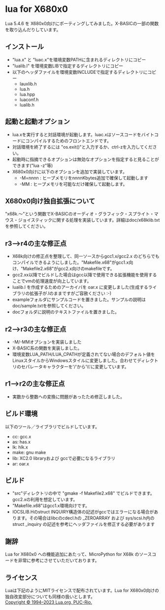 # lua for X680x0
Lua 5.4.6 を X680x0向けにポーティングしてみました。X-BASICの一部の関数を取り込んだりしています。

## インストール
* "lua.x" と "luac.x"を環境変数PATHに含まれるディレクトリにコピー
* "lualib.l" を環境変数LIBで指定するディレクトリにコピー
* 以下のヘッダファイルを環境変数INCLUDEで指定するディレクトリにコピー
    * lauxlib.h
    * lua.h
    * lua.hpp
    * luaconf.h
    * lualib.h

## 起動と起動オプション
* lua.xを実行すると対話環境が起動します。luac.xはソースコードをバイトコードにコンパイルするためのフロントエンドです。
* 対話環境を終了するには "os.exit()"と入力するか、ctrl-zを入力してください。
* 起動時に指摘できるオプションは無効なオプションを指定すると見ることができます("lua -z"等)
* X680x0向けに以下のオプションを追加で実装しています。
    * -M=nnnn : ヒープメモリをnnnnKbytes追加で確保して起動します
    * -MM : ヒープメモリを可能なだけ確保して起動します。

## X680x0向け独自拡張について
"x68k.～"という関数でX-BASICのオーディオ・グラフィック・スプライト・マウス・ジョイスティックに関する処理を実装しています。詳細はdoc/x68klib.txtを参照してください。

## r3-->r4の主な修正点
* X68k向けの修正点を整理して、同一ソースからgcc1.x/gcc2.x のどちらでもコンパイルできるようにしました。"Makefile.x68"がgcc1.x向け、"Makefile2.x68"がgcc2.x向けのmakefileです。
* gcc2.xx以降でビルドした場合はgcc以降で使用できる拡張機能を使用することでvmの処理速度が向上しています。
* lualib.l を作成するためのアーカイバを oar.x に変更しました(生成するライブラリの拡張子が.lのままですがご容赦ください :-)
* exampleフォルダにサンプルコードを置きました。サンプルの説明はdoc/sample.txtを参照してください。
* docフォルダに説明のテキストファイルを置きました。

## r2-->r3の主な修正点
* -M/-MMオプションを実装しました
* X-BASIC系の関数を実装しました。
* 環境変数LUA_PATH/LUA_CPATHが定義されてない場合のデフォルト値をLinuxスタイルからWindowsスタイルに変更しました。合わせてディレクトリのセパレータキャラクターを'/'から'\\\\'に変更しています。

## r1-->r2の主な修正点
* 実数から整数への変換に問題があったため修正しました。

## ビルド環境
以下のツール／ライブラリでビルドしています。
* cc: gcc.x
* as: has.x
* lk: hlk.x
* make: gnu make
* lib: XC2.0 libraryおよび gccで必要になるライブラリ
* ar: oar.x

## ビルド
* "src"ディレクトリの中で "gmake -f Makefile2.x68" でビルドできます。gcc2.xの利用を想定しています。
* "Makefile.x68"はgcc1.x環境向けです。
* IOCSLIB.Hのstruct INQUIRY構造体の記述がgccではエラーになる場合があります。その場合はlibcのcdecl.hの _ZEROARRAY および sys/scsi.h内の struct _inquiry の記述を参考にヘッダファイルを修正する必要があります

## 謝辞
Lua for X680x0 への機能追加にあたって、MicroPython for X68k のソースコードを非常に参考にさせていただいております。

## ライセンス
Luaは下記のようにMITライセンスで配布されています。Lua for X680x0向けの独自改変部分についても同様の扱いとします。  
[Copyright © 1994–2023 Lua.org, PUC-Rio.](https://www.lua.org/license.html)
